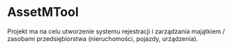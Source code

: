 # AssetMTool

Projekt ma na celu utworzenie systemu rejestracji i zarządzania majątkiem / zasobami przedsiębiorstwa (nieruchomości, pojazdy, urządzenia).  

